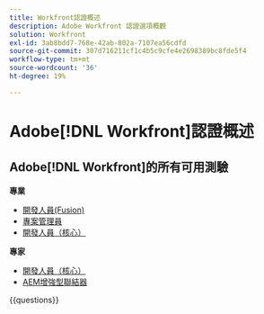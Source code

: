 ```yaml
---
title: Workfront認證概述
description: Adobe Workfront 認證選項概觀
solution: Workfront
exl-id: 3ab8bdd7-768e-42ab-802a-7107ea56cdfd
source-git-commit: 307d716211cf1c4b5c9cfe4e2698389bc8fde5f4
workflow-type: tm+mt
source-wordcount: '36'
ht-degree: 19%

---
```


# Adobe[!DNL Workfront]認證概述

## Adobe[!DNL Workfront]的所有可用測驗

**專業**

* [開發人員(Fusion)](https://certification.adobe.com/certification/fusion-developer-professional) <!--AD0-E902-->
* [專案管理員](https://certification.adobe.com/certification/project-manager-professional) <!--AD0-E903-->
* [開發人員（核心）](https://certification.adobe.com/certification/core-developer-professional) <!--AD0-E908-->

**專家**

* [開發人員（核心）](https://certification.adobe.com/certification/core-developer-expert) <!--AD0-E907-->
* [AEM增強型聯結器](https://certification.adobe.com/certification/experience-manager-enhanced-connector-expert) <!--AD0-E906-->

{{questions}}

